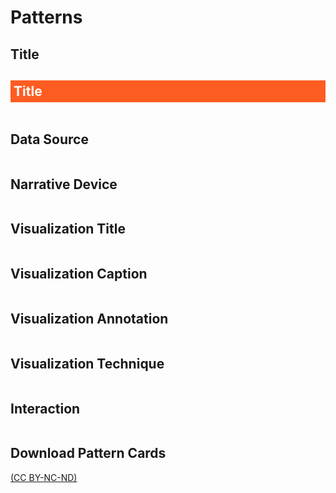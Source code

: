 # Patterns

## Title

<h2 style="background-color:#FF5C22; color:white; padding: 5px";>Title</h2>
<table id="ttl" class="designpatterns">
</table>


## Data Source
<table id="dataSource" class="designpatterns">
</table>


## Narrative Device
<table id="narrativeDevice" class="designpatterns">
</table>


## Visualization Title
<table id="visTitle" class="designpatterns">
</table>


## Visualization Caption
<table id="visCaption" class="designpatterns">
</table>


## Visualization Annotation
<table id="visAnnotation" class="designpatterns">
</table>


## Visualization Technique
<table id="visTech" class="designpatterns">
</table>


## Interaction
<table id="inter" class="designpatterns">
</table>


## Download Pattern Cards

[(CC BY-NC-ND)](https://creativecommons.org/licenses/by-nc-nd/4.0/)

